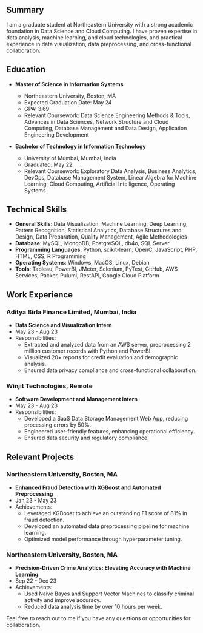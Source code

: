 ## Summary
I am a graduate student at Northeastern University with a strong academic foundation in Data Science and Cloud Computing. I have proven expertise in data analysis, machine learning, and cloud technologies, and practical experience in data visualization, data preprocessing, and cross-functional collaboration.

## Education
- **Master of Science in Information Systems**
  - Northeastern University, Boston, MA
  - Expected Graduation Date: May 24
  - GPA: 3.69
  - Relevant Coursework: Data Science Engineering Methods & Tools, Advances in Data Sciences, Network Structure and Cloud Computing, Database Management and Data Design, Application Engineering Development

- **Bachelor of Technology in Information Technology**
  - University of Mumbai, Mumbai, India
  - Graduated: May 22
  - Relevant Coursework: Exploratory Data Analysis, Business Analytics, DevOps, Database Management System, Linear Algebra for Machine Learning, Cloud Computing, Artificial Intelligence, Operating Systems

## Technical Skills
- **General Skills**: Data Visualization, Machine Learning, Deep Learning, Pattern Recognition, Statistical Analytics, Database Structures and Design, Data Preparation, Quality Management, Agile Methodologies
- **Database**: MySQL, MongoDB, PostgreSQL, db4o, SQL Server
- **Programming Languages**: Python, scikit-learn, OpenC, JavaScript, PHP, HTML, CSS, R Programming
- **Operating Systems**: Windows, MacOS, Linux, Debian
- **Tools**: Tableau, PowerBI, JMeter, Selenium, PyTest, GitHub, AWS Services, Packer, Pulumi, RestAPI, Google Cloud Platform

## Work Experience
### Aditya Birla Finance Limited, Mumbai, India
- **Data Science and Visualization Intern**
- May 23 - Aug 23
- Responsibilities:
  - Extracted and analyzed data from an AWS server, preprocessing 2 million customer records with Python and PowerBI.
  - Visualized 20+ reports for credit evaluation and demographic analysis.
  - Ensured data privacy compliance and cross-functional collaboration.

### Winjit Technologies, Remote
- **Software Development and Management Intern**
- May 23 - Aug 23
- Responsibilities:
  - Developed a SaaS Data Storage Management Web App, reducing processing errors by 50%.
  - Engineered user-friendly features, enhancing operational efficiency.
  - Ensured data security and regulatory compliance.

## Relevant Projects
### Northeastern University, Boston, MA
- **Enhanced Fraud Detection with XGBoost and Automated Preprocessing**
- Jan 23 - May 23
- Achievements:
  - Leveraged XGBoost to achieve an outstanding F1 score of 81% in fraud detection.
  - Developed an automated data preprocessing pipeline for machine learning.
  - Optimized model performance through hyperparameter tuning.

### Northeastern University, Boston, MA
- **Precision-Driven Crime Analytics: Elevating Accuracy with Machine Learning**
- Sep 22 - Dec 23
- Achievements:
  - Used Naive Bayes and Support Vector Machines to classify criminal activity and improve accuracy.
  - Reduced data analysis time by over 10 hours per week.

Feel free to reach out to me if you have any questions or opportunities for collaboration.
